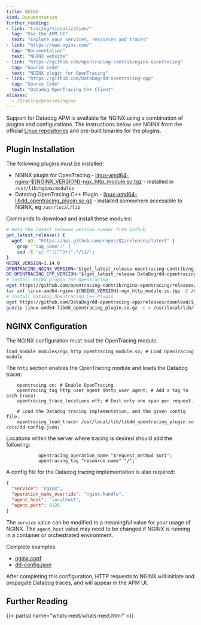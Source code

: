 ```yaml
---
title: NGINX
kind: Documentation
further_reading:
- link: "tracing/visualization/"
  tag: "Use the APM UI"
  text: "Explore your services, resources and traces"
- link: "https://www.nginx.com/"
  tag: "Documentation"
  text: "NGINX website"
- link: "https://github.com/opentracing-contrib/nginx-opentracing"
  tag: "Source Code"
  text: "NGINX plugin for OpenTracing"
- link: "https://github.com/DataDog/dd-opentracing-cpp"
  tag: "Source Code"
  text: "Datadog OpenTracing C++ Client"
aliases:
  - /tracing/proxies/nginx
---
```


Support for Datadog APM is available for NGINX using a combination of plugins and configurations.
The instructions below use NGINX from the official [Linux repositories][1] and pre-built binaries for the plugins.

## Plugin Installation

The following plugins must be installed:

- NGINX plugin for OpenTracing - [linux-amd64-nginx-${NGINX_VERSION}-ngx_http_module.so.tgz][2] - installed in `/usr/lib/nginx/modules`
- Datadog OpenTracing C++ Plugin - [linux-amd64-libdd_opentracing_plugin.so.gz][3] - installed somewhere accessible to NGINX, eg `/usr/local/lib`

Commands to download and install these modules:

```bash
# Gets the latest release version number from Github.
get_latest_release() {
  wget -qO- "https://api.github.com/repos/$1/releases/latest" |
    grep '"tag_name":' |
    sed -E 's/.*"([^"]+)".*/\1/';
}
NGINX_VERSION=1.14.0
OPENTRACING_NGINX_VERSION="$(get_latest_release opentracing-contrib/nginx-opentracing)"
DD_OPENTRACING_CPP_VERSION="$(get_latest_release DataDog/dd-opentracing-cpp)"
# Install NGINX plugin for OpenTracing
wget https://github.com/opentracing-contrib/nginx-opentracing/releases/download/${OPENTRACING_NGINX_VERSION}/linux-amd64-nginx-${NGINX_VERSION}-ngx_http_module.so.tgz
tar zxf linux-amd64-nginx-${NGINX_VERSION}-ngx_http_module.so.tgz -C /usr/lib/nginx/modules
# Install Datadog Opentracing C++ Plugin
wget https://github.com/DataDog/dd-opentracing-cpp/releases/download/${DD_OPENTRACING_CPP_VERSION}/linux-amd64-libdd_opentracing_plugin.so.gz
gunzip linux-amd64-libdd_opentracing_plugin.so.gz -c > /usr/local/lib/libdd_opentracing_plugin.so
```

## NGINX Configuration

The NGINX configuration must load the OpenTracing module.

```nginx
load_module modules/ngx_http_opentracing_module.so; # Load OpenTracing module
```

The `http` section enables the OpenTracing module and loads the Datadog tracer:

```nginx
    opentracing on; # Enable OpenTracing
    opentracing_tag http_user_agent $http_user_agent; # Add a tag to each trace!
    opentracing_trace_locations off; # Emit only one span per request.

    # Load the Datadog tracing implementation, and the given config file.
    opentracing_load_tracer /usr/local/lib/libdd_opentracing_plugin.so /etc/dd-config.json;
```

Locations within the server where tracing is desired should add the following:

```nginx
            opentracing_operation_name "$request_method $uri";
            opentracing_tag "resource.name" "/";
```

A config file for the Datadog tracing implementation is also required:

```json
{
  "service": "nginx",
  "operation_name_override": "nginx.handle",
  "agent_host": "localhost",
  "agent_port": 8126
}
```

The `service` value can be modified to a meaningful value for your usage of NGINX.
The `agent_host` value may need to be changed if NGINX is running in a container or orchestrated environment.

Complete examples:

- [nginx.conf][4]
- [dd-config.json][5]


After completing this configuration, HTTP requests to NGINX will initiate and propagate Datadog traces, and will appear in the APM UI.

## Further Reading

{{< partial name="whats-next/whats-next.html" >}}


[1]: http://nginx.org/en/linux_packages.html#stable
[2]: https://github.com/opentracing-contrib/nginx-opentracing/releases/latest
[3]: https://github.com/DataDog/dd-opentracing-cpp/releases/latest
[4]: https://github.com/DataDog/dd-opentracing-cpp/blob/master/examples/nginx-tracing/nginx.conf
[5]: https://github.com/DataDog/dd-opentracing-cpp/blob/master/examples/nginx-tracing/dd-config.json
